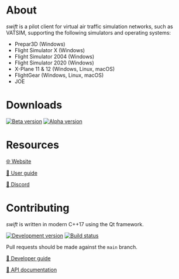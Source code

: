 <!--
 SPDX-FileCopyrightText: Copyright (C) swift Project Community / Contributors
 SPDX-License-Identifier: GPL-3.0-or-later OR LicenseRef-swift-pilot-client-1
-->

About
=====

_swift_ is a pilot client for virtual air traffic simulation networks,
such as VATSIM, supporting the following simulators and operating systems:

- Prepar3D (Windows)
- Flight Simulator X (Windows)
- Flight Simulator 2004 (Windows)
- Flight Simulator 2020 (Windows)
- X-Plane 11 & 12 (Windows, Linux, macOS)
- FlightGear (Windows, Linux, macOS)
- JOE

Downloads
=========

[![Beta version](https://img.shields.io/github/v/release/swift-project/pilotclient?color=blue&label=beta)][1]
[![Alpha version](https://img.shields.io/github/v/release/swift-project/pilotclient?include_prereleases&label=alpha)][2]

[1]: https://github.com/swift-project/pilotclient/releases/latest
[2]: https://github.com/swift-project/pilotclient/releases

Resources
=========

[:globe_with_meridians: Website](https://swift-project.org/)

[:green_book: User guide](https://swift-project.org/documentation/)

[:wave: Discord](https://discord.gg/R7Atd9A)

Contributing
============

_swift_ is written in modern C++17 using the Qt framework.

[![Development version](https://img.shields.io/badge/version-0.14-blue)](.)
[![Build status](https://img.shields.io/github/actions/workflow/status/swift-project/pilotclient/build.yml?branch=main)][3]

[3]: https://github.com/swift-project/pilotclient/actions

Pull requests should be made against the `main` branch.

[:blue_book: Developer guide](https://github.com/swift-project/pilotclient/wiki)

[:orange_book: API documentation](https://apidocs.swift-project.org/)
